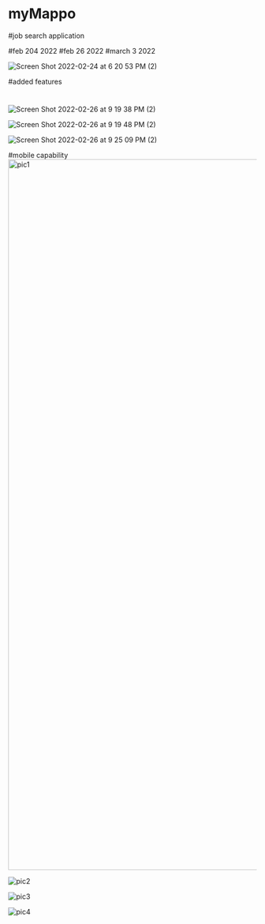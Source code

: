 # myMappo
#job search application

#feb 204 2022
#feb 26 2022
#march 3 2022

![Screen Shot 2022-02-24 at 6 20 53 PM (2)](https://user-images.githubusercontent.com/69431793/155624715-4f23a319-5660-4782-bafe-6013f44f45b0.png)

#added features
#
![Screen Shot 2022-02-26 at 9 19 38 PM (2)](https://user-images.githubusercontent.com/69431793/155865691-c325b5c4-79ca-41b2-8f9c-3bba041698bd.png)

![Screen Shot 2022-02-26 at 9 19 48 PM (2)](https://user-images.githubusercontent.com/69431793/155865720-6814bef1-2b45-4081-9a73-3b74ebe1d758.png)

![Screen Shot 2022-02-26 at 9 25 09 PM (2)](https://user-images.githubusercontent.com/69431793/155865750-930f0e44-6946-4718-9089-e0203ed0cfbf.png)

#mobile capability 
<img width="1440" alt="pic1" src="https://user-images.githubusercontent.com/69431793/156506217-ade6f2f2-f0aa-4daa-9d3a-7040cc1c1010.png">

![pic2](https://user-images.githubusercontent.com/69431793/156506221-6b0ebd87-b8c8-4b74-9738-28c60260919b.png)

![pic3](https://user-images.githubusercontent.com/69431793/156506229-19dc31c3-fcee-41e1-ac4a-da82fc3c0fa2.png)

![pic4](https://user-images.githubusercontent.com/69431793/156506231-37c4bafa-4e41-45d9-a855-622186f7279d.png)
